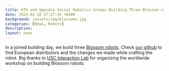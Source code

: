 ```yaml
---
title: KTH and Uppsala Social Robotics Groups Building Three Blossom robots
date: 2023-02-10 17:27:15 +0200
background: /assets/img/blossoms.jpg
categories: [News, Robots]
description: 
layout: news
---
```


In a joined building day, we build three [Blossom robots](http://guyhoffman.com/blossom-handcrafted-soft-social-robot/). Check [our github](https://github.com/sarahgillet/blossom-public/wiki) to find European distributors and the changes we made while crafting the robot. Big thanks to [USC Interaction Lab](https://github.com/interaction-lab) for organizing the worldwide workshop on building Blossom robots. 
